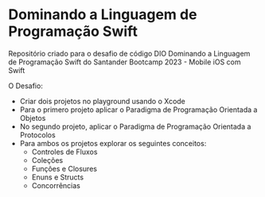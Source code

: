 # Dominando a Linguagem de Programação Swift
 Repositório criado para o desafio de código DIO Dominando a Linguagem de Programação Swift do Santander Bootcamp 2023 -  Mobile iOS com Swift

O Desafio:

- Criar dois projetos no playground usando o Xcode
- Para o primero projeto aplicar o Paradigma de Programação Orientada a Objetos
- No segundo projeto, aplicar o Paradigma de Programação Orientada a Protocolos
- Para ambos os projetos explorar os seguintes conceitos:
  - Controles de Fluxos
  - Coleções
  - Funções e Closures
  - Enuns e Structs
  - Concorrências
